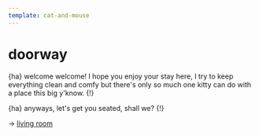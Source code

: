 ```yaml
---
template: cat-and-mouse
---
```


# doorway

{ha} welcome welcome! I hope you enjoy your stay here, I try to keep everything clean and comfy but there's only so much one kitty can do with a place this big y'know. {!}

{ha} anyways, let's get you seated, shall we? {!}

-> [living room](./living-room.md)